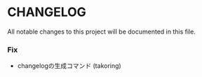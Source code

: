 # CHANGELOG

All notable changes to this project will be documented in this file.

### Fix


- changelogの生成コマンド (takoring)

